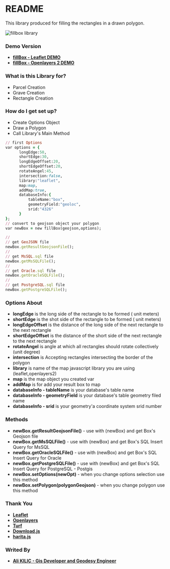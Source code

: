 # README #

This library produced for filling  the rectangles in a drawn polygon.

![fillbox library](http://www.alikilic.org/fillbox/img.png)

### Demo Version ###
* [**fillBox - Leaflet DEMO**](http://www.alikilic.org/fillbox/leaflet.html)
* [**fillBox - Openlayers 2 DEMO**](http://www.alikilic.org/fillbox/openlayers2.html)

### What is this Library for? ###

* Parcel Creation
* Grave Creation
* Rectangle Creation

### How do I get set up? ###

* Create Options Object
* Draw a Polygon
* Call Library's Main Method
```ruby
// first Options
var options = {
      longEdge:50,
      shortEdge:30,
      longEdgeOffset:20,
      shortEdgeOffset:20,
      rotateAngel:45,
      intersection:false,
      library:"leaflet",
      map:map,
      addMap:true,
      databaseInfo:{
          tableName:"box",
          geometryField:"geoloc",
          srid:"4326"
      }
};
// convert to geojson object your polygon
var newBox = new fillBox(geojson,options);

//
// get GeoJSON file
newBox.getResultGeojsonFile();
//
// get MsSQL.sql file
newBox.getMsSQLFile();
//
// get Oracle.sql file
newBox.getOracleSQLFile();
//
// get PostgreSQL.sql file
newBox.getPostgreSQLFile();
```

### Options About ###

* **longEdge** is the long side of the rectangle to be formed ( unit meters)
* **shortEdge** is the shot side of the rectangle to be formed ( unit meters)
* **longEdgeOffset** is the distance of the long side of the next rectangle to the next rectangle
* **shortEdgeOffset** is the distance of the short side of the next rectangle to the next rectangle
* **rotateAngel** is angle at which all rectangles should rotate collectively (unit degree)
* **intersection** is Accepting rectangles intersecting the border of the polygon
* **library** is name of the map javascript library you are using (leaflet,openlayers2)
* **map** is the map object you created var
* **addMap** is for add your result box to map
* **databaseInfo - tableName** is your database's table name
* **databaseInfo - geometryField** is your database's table geometry filed name
* **databaseInfo - srid** is your geometry'a coordinate system srid number

### Methods ###
* **newBox.getResultGeojsonFile()** - use with (newBox) and get Box's Geojson file
* **newBox.getMsSQLFile()** - use with (newBox) and get Box's SQL Insert Query for MsSQL
* **newBox.getOracleSQLFile()** - use with (newBox) and get Box's SQL Insert Query for Oracle
* **newBox.getPostgreSQLFile()** - use with (newBox) and get Box's SQL Insert Query for PostgreSQL - Postgis
* **newBox.setOptions(newOpt)** - when you change options selection use this method
* **newBox.setPolygon(polygonGeojson)** - when you change polygon use this method

### Thank You ###

* [**Leaflet**](http://leafletjs.com/)
* [**Openlayers**](http://openlayers.org/)
* [**Turf**](http://turfjs.org/)
* [**Download.js**](http://danml.com/download.html)
* [**harita.js**](http://www.alikilic.org/)

### Writed By ###
* [**Ali KILIÇ - Gis Developer and Geodesy Engineer**](http://admin.alikilic.org/)
